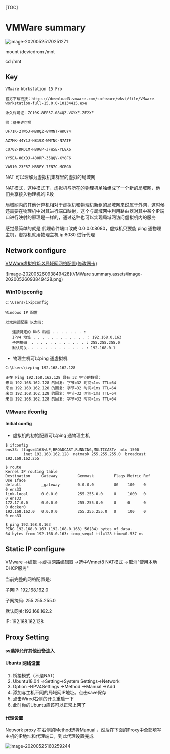 

[TOC]

# VMWare summary



![image-20200525170251271](C:\Users\i\AppData\Roaming\Typora\typora-user-images\image-20200525170251271.png)



mount /dev/cdrom /mnt

cd /mnt





## Key



```
VMware Workstation 15 Pro

官方下载链接：https://download3.vmware.com/software/wkst/file/VMware-workstation-full-15.0.0-10134415.exe

永久许可证：ZC10K-8EF57-084QZ-VXYXE-ZF2XF

附：备用许可项

UF71K-2TW5J-M88QZ-8WMNT-WKUY4

AZ7MK-44Y1J-H819Z-WMYNC-N7ATF

CU702-DRD1M-H89GP-JFW5E-YL8X6

YY5EA-00XDJ-480RP-35QQV-XY8F6

VA510-23F57-M85PY-7FN7C-MCRG0
```



NAT 可以理解为虚拟机集群里的虚拟的局域网

NAT模式，这种模式下，虚拟机与所在的物理机单独组成了一个新的局域网，他们共享接入物理机的IP段

局域网内的其他计算机相对于虚拟机和物理机新组的局域网来说属于外网，这时候还需要在物理机中对其进行端口映射，这个与局域网中利用路由器对其中某个IP端口进行映射的原理是一样的，通过这种也可以实现局域网访问虚拟机内的服务



感觉最简单的就是 代理软件端口改成 0.0.0.0:8080，虚拟机只要能 ping 通物理主机，虚拟机就用物理主机 ip:8080 进行代理





## Network configure



[VMWare虚拟机15.X局域网网络配置(修改网卡)](https://www.cnblogs.com/lys_013/p/11412092.html)



![image-20200526093849428](VMWare summary.assets/image-20200526093849428.png)



### Win10 ipconfig



```
C:\Users\i>ipconfig

Windows IP 配置

以太网适配器 以太网:

   连接特定的 DNS 后缀 . . . . . . . :
   IPv4 地址 . . . . . . . . . . . . : 192.168.0.163
   子网掩码  . . . . . . . . . . . . : 255.255.255.0
   默认网关. . . . . . . . . . . . . : 192.168.0.1
```



- 物理主机可以ping 通虚拟机

```
C:\Users\i>ping 192.168.162.128

正在 Ping 192.168.162.128 具有 32 字节的数据:
来自 192.168.162.128 的回复: 字节=32 时间<1ms TTL=64
来自 192.168.162.128 的回复: 字节=32 时间<1ms TTL=64
来自 192.168.162.128 的回复: 字节=32 时间<1ms TTL=64
来自 192.168.162.128 的回复: 字节=32 时间<1ms TTL=64
```





### VMware ifconfig



#### Initial config

- 虚拟机的初始配置可以ping 通物理主机

```
$ ifconfig
ens33: flags=4163<UP,BROADCAST,RUNNING,MULTICAST>  mtu 1500
        inet 192.168.162.128  netmask 255.255.255.0  broadcast 192.168.162.255
```

```
$ route
Kernel IP routing table
Destination     Gateway         Genmask         Flags Metric Ref    Use Iface
default         _gateway        0.0.0.0         UG    100    0        0 ens33
link-local      0.0.0.0         255.255.0.0     U     1000   0        0 ens33
172.17.0.0      0.0.0.0         255.255.0.0     U     0      0        0 docker0
192.168.162.0   0.0.0.0         255.255.255.0   U     100    0        0 ens33
```

```
$ ping 192.168.0.163
PING 192.168.0.163 (192.168.0.163) 56(84) bytes of data.
64 bytes from 192.168.0.163: icmp_seq=1 ttl=128 time=0.537 ms
```



## Static IP configure



VMware ->编辑 ->虚拟网路编辑器 ->选中Vmnet8 NAT模式  ->取消"使用本地DHCP服务"

当前完整的网络配置是:

子网IP: 192.168.162.0 

子网掩码: 255.255.255.0

默认网关:192.168.162.2

IP: 192.168.162.128



## Proxy Setting



#### ss选择允许其他设备连入



#### Ubuntu 网络设置

1. 桥接模式（不是NAT）
2. Ubuntu18.04 ->Setting->System Settings->Network
3. Option ->IPV4Settings  ->Method ->Manual ->Add
4. 添加与主机不同的局域网IP地址。点击save保存
5. 点击Wired右侧的开关重启一下
6. 此时你的Ubuntu应该可以正常上网了



#### 代理设置



Network proxy 在右侧的Method选择Manual ，然后在下面的Proxy中全部填写主机的IP地址和代理端口，到此代理设置完成



![image-20200525160259244](C:\Users\i\AppData\Roaming\Typora\typora-user-images\image-20200525160259244.png)







